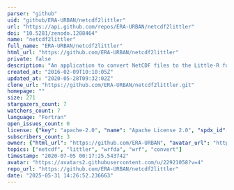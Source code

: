 ```yaml
---
parser: "github"
uid: "github/ERA-URBAN/netcdf2littler"
url: "https://api.github.com/repos/ERA-URBAN/netcdf2littler"
doi: "10.5281/zenodo.1288464"
name: "netcdf2littler"
full_name: "ERA-URBAN/netcdf2littler"
html_url: "https://github.com/ERA-URBAN/netcdf2littler"
private: false
description: "An application to convert NetCDF files to the Little-R format. The Little-R format is the accepted input format for the WRF data assimilation system (WRFDA) preprocessor (obsproc). Currently only the conversion of synoptical weather stations are supported by this application."
created_at: "2016-02-09T10:10:05Z"
updated_at: "2020-05-28T09:32:02Z"
clone_url: "https://github.com/ERA-URBAN/netcdf2littler.git"
homepage: ""
size: 271
stargazers_count: 7
watchers_count: 7
language: "Fortran"
open_issues_count: 0
license: {"key": "apache-2.0", "name": "Apache License 2.0", "spdx_id": "Apache-2.0", "url": "https://api.github.com/licenses/apache-2.0", "node_id": "MDc6TGljZW5zZTI="}
subscribers_count: 3
owner: {"html_url": "https://github.com/ERA-URBAN", "avatar_url": "https://avatars2.githubusercontent.com/u/22921058?v=4", "login": "ERA-URBAN", "type": "Organization"}
topics: ["netcdf", "littler", "wrfda", "wrf", "convert"]
timestamp: "2020-07-05 00:17:25.543742"
avatar: "https://avatars2.githubusercontent.com/u/22921058?v=4"
repo_url: "https://github.com/ERA-URBAN/netcdf2littler"
date: "2025-05-31 14:26:52.236663"
---
```

